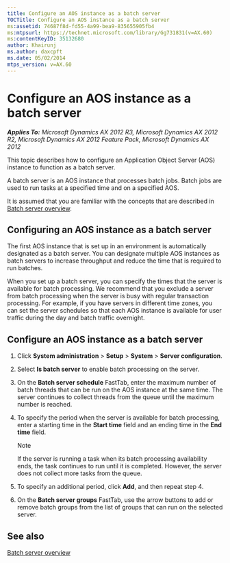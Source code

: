 ```yaml
---
title: Configure an AOS instance as a batch server
TOCTitle: Configure an AOS instance as a batch server
ms:assetid: 74687f8d-fd55-4a99-bea9-835655905fb4
ms:mtpsurl: https://technet.microsoft.com/library/Gg731831(v=AX.60)
ms:contentKeyID: 35132680
author: Khairunj
ms.author: daxcpft
ms.date: 05/02/2014
mtps_version: v=AX.60
---
```


# Configure an AOS instance as a batch server 


_**Applies To:** Microsoft Dynamics AX 2012 R3, Microsoft Dynamics AX 2012 R2, Microsoft Dynamics AX 2012 Feature Pack, Microsoft Dynamics AX 2012_

This topic describes how to configure an Application Object Server (AOS) instance to function as a batch server.

A batch server is an AOS instance that processes batch jobs. Batch jobs are used to run tasks at a specified time and on a specified AOS.

It is assumed that you are familiar with the concepts that are described in [Batch server overview](batch-server-overview.md).

## Configuring an AOS instance as a batch server

The first AOS instance that is set up in an environment is automatically designated as a batch server. You can designate multiple AOS instances as batch servers to increase throughput and reduce the time that is required to run batches.

When you set up a batch server, you can specify the times that the server is available for batch processing. We recommend that you exclude a server from batch processing when the server is busy with regular transaction processing. For example, if you have servers in different time zones, you can set the server schedules so that each AOS instance is available for user traffic during the day and batch traffic overnight.

## Configure an AOS instance as a batch server

1.  Click **System administration** \> **Setup** \> **System** \> **Server configuration**.

2.  Select **Is batch server** to enable batch processing on the server.

3.  On the **Batch server schedule** FastTab, enter the maximum number of batch threads that can be run on the AOS instance at the same time. The server continues to collect threads from the queue until the maximum number is reached.

4.  To specify the period when the server is available for batch processing, enter a starting time in the **Start time** field and an ending time in the **End time** field.
    

    > [!NOTE]
    > <P>If the server is running a task when its batch processing availability ends, the task continues to run until it is completed. However, the server does not collect more tasks from the queue.</P>



5.  To specify an additional period, click **Add**, and then repeat step 4.

6.  On the **Batch server groups** FastTab, use the arrow buttons to add or remove batch groups from the list of groups that can run on the selected server.

## See also

[Batch server overview](batch-server-overview.md)

  


